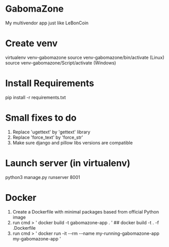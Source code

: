 # GabomaZone
My multivendor app just like LeBonCoin

# Create venv
virtualenv venv-gabomazone
source venv-gabomazone/bin/activate (Linux)
source venv-gabomazone/Script/activate (Windows)

# Install Requirements
pip install -r requirements.txt

# Small fixes to do
1) Replace 'ugettext' by 'gettext' library
2) Replace 'force_text' by 'force_str'
3) Make sure django and pillow libs versions are compatible

# Launch server (in virtualenv)
python3 manage.py runserver 8001

# Docker
1) Create a Dockerfile with minimal packages based from official Python image
2) run cmd > ' docker build -t gabomazone-app . ' ## docker build -t <containername> . -f <mycustomdockerfile>.Dockerfile
3) run cmd > ' docker run -it --rm --name my-running-gabomazone-app my-gabomazone-app '


